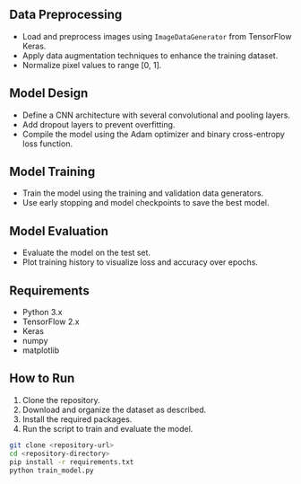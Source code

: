 
## Data Preprocessing
- Load and preprocess images using `ImageDataGenerator` from TensorFlow Keras.
- Apply data augmentation techniques to enhance the training dataset.
- Normalize pixel values to range [0, 1].

## Model Design
- Define a CNN architecture with several convolutional and pooling layers.
- Add dropout layers to prevent overfitting.
- Compile the model using the Adam optimizer and binary cross-entropy loss function.

## Model Training
- Train the model using the training and validation data generators.
- Use early stopping and model checkpoints to save the best model.

## Model Evaluation
- Evaluate the model on the test set.
- Plot training history to visualize loss and accuracy over epochs.

## Requirements
- Python 3.x
- TensorFlow 2.x
- Keras
- numpy
- matplotlib

## How to Run
1. Clone the repository.
2. Download and organize the dataset as described.
3. Install the required packages.
4. Run the script to train and evaluate the model.

```bash
git clone <repository-url>
cd <repository-directory>
pip install -r requirements.txt
python train_model.py
